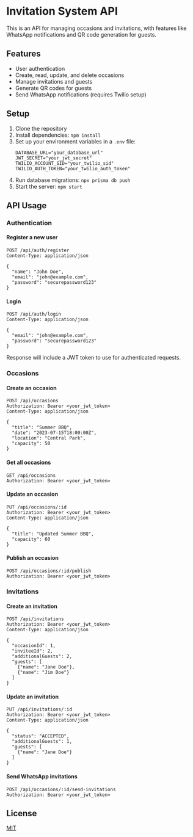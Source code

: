 # Invitation System API

This is an API for managing occasions and invitations, with features like WhatsApp notifications and QR code generation for guests.

## Features

- User authentication
- Create, read, update, and delete occasions
- Manage invitations and guests
- Generate QR codes for guests
- Send WhatsApp notifications (requires Twilio setup)

## Setup

1. Clone the repository
2. Install dependencies: `npm install`
3. Set up your environment variables in a `.env` file:
   ```
   DATABASE_URL="your_database_url"
   JWT_SECRET="your_jwt_secret"
   TWILIO_ACCOUNT_SID="your_twilio_sid"
   TWILIO_AUTH_TOKEN="your_twilio_auth_token"
   ```
4. Run database migrations: `npx prisma db push`
5. Start the server: `npm start`

## API Usage

### Authentication

#### Register a new user

```http
POST /api/auth/register
Content-Type: application/json

{
  "name": "John Doe",
  "email": "john@example.com",
  "password": "securepassword123"
}
```

#### Login

```http
POST /api/auth/login
Content-Type: application/json

{
  "email": "john@example.com",
  "password": "securepassword123"
}
```

Response will include a JWT token to use for authenticated requests.

### Occasions

#### Create an occasion

```http
POST /api/occasions
Authorization: Bearer <your_jwt_token>
Content-Type: application/json

{
  "title": "Summer BBQ",
  "date": "2023-07-15T18:00:00Z",
  "location": "Central Park",
  "capacity": 50
}
```

#### Get all occasions

```http
GET /api/occasions
Authorization: Bearer <your_jwt_token>
```

#### Update an occasion

```http
PUT /api/occasions/:id
Authorization: Bearer <your_jwt_token>
Content-Type: application/json

{
  "title": "Updated Summer BBQ",
  "capacity": 60
}
```

#### Publish an occasion

```http
POST /api/occasions/:id/publish
Authorization: Bearer <your_jwt_token>
```

### Invitations

#### Create an invitation

```http
POST /api/invitations
Authorization: Bearer <your_jwt_token>
Content-Type: application/json

{
  "occasionId": 1,
  "inviteeId": 2,
  "additionalGuests": 2,
  "guests": [
    {"name": "Jane Doe"},
    {"name": "Jim Doe"}
  ]
}
```

#### Update an invitation

```http
PUT /api/invitations/:id
Authorization: Bearer <your_jwt_token>
Content-Type: application/json

{
  "status": "ACCEPTED",
  "additionalGuests": 1,
  "guests": [
    {"name": "Jane Doe"}
  ]
}
```

#### Send WhatsApp invitations

```http
POST /api/occasions/:id/send-invitations
Authorization: Bearer <your_jwt_token>
```

## License

[MIT](https://choosealicense.com/licenses/mit/)
